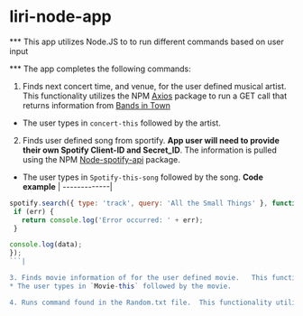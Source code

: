 # liri-node-app
*** This app utilizes Node.JS to to run different commands based on user input

*** The app completes the following commands:
1. Finds next concert time, and venue, for the user defined musical artist.  This functionality utilizes the NPM [Axios](https://www.npmjs.com/package/axios) package to run a GET call that returns information from [Bands in Town](https://www.bandsintown.com/) 
 * The user types in `concert-this` followed by the artist. 
 
2. Finds user defined song from sportify. **App user will need to provide their own Spotify Client-ID and Secret_ID**.  The information is pulled using the NPM [Node-spotify-api](https://www.npmjs.com/package/node-spotify-api) package.     
 * The user types in `Spotify-this-song` followed by the song.
  **Code example** |
 -------------|
 ```javascript
 spotify.search({ type: 'track', query: 'All the Small Things' }, function(err, data) {
  if (err) {
    return console.log('Error occurred: ' + err);
  }
 
console.log(data); 
});
 ```|
 
3. Finds movie information of for the user defined movie.   This functionality utilizes the NPM [Axios](https://www.npmjs.com/package/axios) package to run a GET call that returns information from [OMDB API](http://www.omdbapi.com/).  
 * The user types in `Movie-this` followed by the movie.

4. Runs command found in the Random.txt file.  This functionality utilizes the  fs.readFile function which will read the information found on the file and run ove of the 

 
 
 
